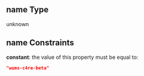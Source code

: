 ## name Type

unknown

## name Constraints

**constant**: the value of this property must be equal to:

```json
"wums-c4re-beta"
```
